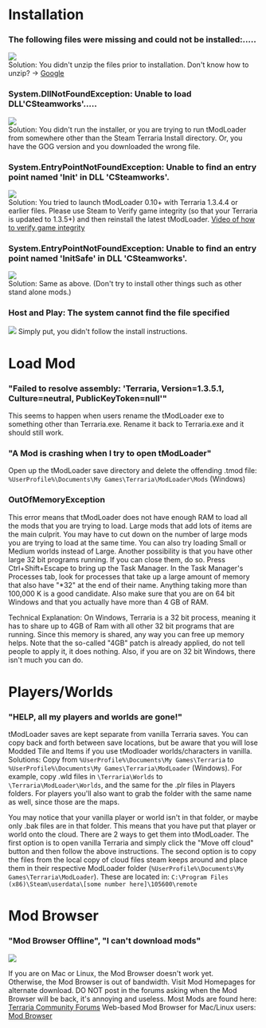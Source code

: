 # Installation
### The following files were missing and could not be installed:.....
![](http://i.imgur.com/TSKfacG.png)  
Solution: You didn't unzip the files prior to installation. Don't know how to unzip? -> [Google](http://www.google.com)

### System.DllNotFoundException: Unable to load DLL'CSteamworks'.....
![](http://i.imgur.com/ZbbskuQ.png)  
Solution: You didn't run the installer, or you are trying to run tModLoader from somewhere other than the Steam Terraria Install directory. Or, you have the GOG version and you downloaded the wrong file.

### System.EntryPointNotFoundException: Unable to find an entry point named 'Init' in DLL 'CSteamworks'.
![](https://i.imgur.com/lp7yQQj.png)  
Solution: You tried to launch tModLoader 0.10+ with Terraria 1.3.4.4 or earlier files. Please use Steam to Verify game integrity (so that your Terraria is updated to 1.3.5+) and then reinstall the latest tModLoader.
[Video of how to verify game integrity](https://gfycat.com/PlaintiveFickleCamel)

### System.EntryPointNotFoundException: Unable to find an entry point named 'InitSafe' in DLL 'CSteamworks'.
![](https://i.imgur.com/rZoXMGi.png)  
Solution: Same as above. (Don't try to install other things such as other stand alone mods.)

### Host and Play: The system cannot find the file specified
![](https://i.imgur.com/Vm2b78X.png)
Simply put, you didn't follow the install instructions. 

# Load Mod
### "Failed to resolve assembly: 'Terraria, Version=1.3.5.1, Culture=neutral, PublicKeyToken=null'"
This seems to happen when users rename the tModLoader exe to something other than Terraria.exe. Rename it back to Terraria.exe and it should still work.

### "A Mod is crashing when I try to open tModLoader"
Open up the tModLoader save directory and delete the offending .tmod file: `%UserProfile%\Documents\My Games\Terraria\ModLoader\Mods` (Windows)

### OutOfMemoryException
This error means that tModLoader does not have enough RAM to load all the mods that you are trying to load. Large mods that add lots of items are the main culprit. You may have to cut down on the number of large mods you are trying to load at the same time. You can also try loading Small or Medium worlds instead of Large. Another possibility is that you have other large 32 bit programs running. If you can close them, do so. Press Ctrl+Shift+Escape to bring up the Task Manager. In the Task Manager's Processes tab, look for processes that take up a large amount of memory that also have "*32" at the end of their name. Anything taking more than 100,000 K is a good candidate. Also make sure that you are on 64 bit Windows and that you actually have more than 4 GB of RAM.

Technical Explanation: 
On Windows, Terraria is a 32 bit process, meaning it has to share up to 4GB of Ram with all other 32 bit programs that are running. Since this memory is shared, any way you can free up memory helps. Note that the so-called "4GB" patch is already applied, do not tell people to apply it, it does nothing. Also, if you are on 32 bit Windows, there isn't much you can do.

# Players/Worlds
### "HELP, all my players and worlds are gone!"
tModLoader saves are kept separate from vanilla Terraria saves. You can copy back and forth between save locations, but be aware that you will lose Modded Tile and Items if you use tModloader worlds/characters in vanilla.
Solutions: Copy from `%UserProfile%\Documents\My Games\Terraria` to `%UserProfile%\Documents\My Games\Terraria\ModLoader` (Windows). For example, copy .wld files in `\Terraria\Worlds` to `\Terraria\ModLoader\Worlds`, and the same for the .plr files in Players folders. For players you'll also want to grab the folder with the same name as well, since those are the maps.

You may notice that your vanilla player or world isn't in that folder, or maybe only .bak files are in that folder. This means that you have put that player or world onto the cloud. There are 2 ways to get them into tModLoader. The first option is to open vanilla Terraria and simply click the "Move off cloud" button and then follow the above instructions. The second option is to copy the files from the local copy of cloud files steam keeps around and place them in their respective ModLoader folder (`%UserProfile%\Documents\My Games\Terraria\ModLoader`). These are located in: `C:\Program Files (x86)\Steam\userdata\[some number here]\105600\remote`

# Mod Browser
### "Mod Browser Offline", "I can't download mods"
![](https://i.imgur.com/JTtOMbq.png)

If you are on Mac or Linux, the Mod Browser doesn't work yet.  
Otherwise, the Mod Browser is out of bandwidth. Visit Mod Homepages for alternate download. DO NOT post in the forums asking when the Mod Browser will be back, it's annoying and useless.
Most Mods are found here: [Terraria Community Forums](https://forums.terraria.org/index.php?forums/client-server-mods-tools.116/)
Web-based Mod Browser for Mac/Linux users: [Mod Browser](http://javid.ddns.net/tModLoader/DirectModDownloadListing.php)